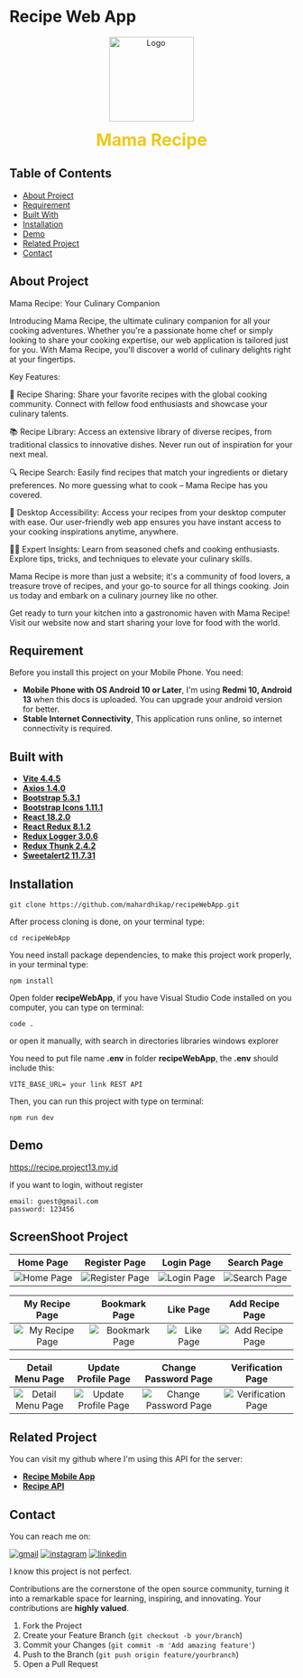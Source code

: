 
# Recipe Web App
<div align="center">
<a href="https://github.com/mahardhikap/RecipeMobileApp">
    <img src="https://i.ibb.co/ZcsX3g3/fix.png" alt="Logo" width="150" height="150">
</a>
<p style="text-align: center;">
    <span style="font-weight: bold; font-size: 30px; color: #EFC81A;">Mama Recipe</span>
</p>
</div>

## Table of Contents

* [About Project](#about-project)
* [Requirement](#requirement)
* [Built With](#built-with)
* [Installation](#installation)
* [Demo](#demo)
* [Related Project](#related-project)
* [Contact](#contact)

## About Project
Mama Recipe: Your Culinary Companion

Introducing Mama Recipe, the ultimate culinary companion for all your cooking adventures. Whether you're a passionate home chef or simply looking to share your cooking expertise, our web application is tailored just for you. With Mama Recipe, you'll discover a world of culinary delights right at your fingertips.

Key Features:

🍳 Recipe Sharing: Share your favorite recipes with the global cooking community. Connect with fellow food enthusiasts and showcase your culinary talents.

📚 Recipe Library: Access an extensive library of diverse recipes, from traditional classics to innovative dishes. Never run out of inspiration for your next meal.

🔍 Recipe Search: Easily find recipes that match your ingredients or dietary preferences. No more guessing what to cook – Mama Recipe has you covered.

📲 Desktop Accessibility: Access your recipes from your desktop computer with ease. Our user-friendly web app ensures you have instant access to your cooking inspirations anytime, anywhere.

👩‍🍳 Expert Insights: Learn from seasoned chefs and cooking enthusiasts. Explore tips, tricks, and techniques to elevate your culinary skills.

Mama Recipe is more than just a website; it's a community of food lovers, a treasure trove of recipes, and your go-to source for all things cooking. Join us today and embark on a culinary journey like no other.

Get ready to turn your kitchen into a gastronomic haven with Mama Recipe! Visit our website now and start sharing your love for food with the world.

## Requirement
Before you install this project on your Mobile Phone. You need:

- **Mobile Phone with OS Android 10 or Later**, I'm using **Redmi 10, Android 13** when this docs is uploaded. You can upgrade your android version for better.
- **Stable Internet Connectivity**, This application runs online, so internet connectivity is required.

## Built with
    
- [**Vite 4.4.5**](https://vitejs.dev/guide/)
- [**Axios 1.4.0**](https://axios-http.com/docs/intro)
- [**Bootstrap 5.3.1**](https://getbootstrap.com/)
- [**Bootstrap Icons 1.11.1**](https://icons.getbootstrap.com/)
- [**React 18.2.0**](https://react.dev/learn/start-a-new-react-project)
- [**React Redux 8.1.2**](https://react-redux.js.org/introduction/getting-started)
- [**Redux Logger 3.0.6**](https://www.npmjs.com/package/redux-logger)
- [**Redux Thunk 2.4.2**](https://www.npmjs.com/package/redux-thunk)
- [**Sweetalert2 11.7.31**](https://sweetalert2.github.io/)

## Installation


```
git clone https://github.com/mahardhikap/recipeWebApp.git
```
After process cloning is done, on your terminal type:

```
cd recipeWebApp
```

You need install package dependencies, to make this project work properly, in your terminal type:
```
npm install
```
Open folder **recipeWebApp**, if you have Visual Studio Code installed on you computer, you can type on terminal:
```
code .
```
or open it manually, with search in directories libraries windows explorer

You need to put file name **.env** in folder **recipeWebApp**, the **.env** should include this:
```
VITE_BASE_URL= your link REST API
```

Then, you can run this project with type on terminal:
```
npm run dev
```

## Demo
https://recipe.project13.my.id

if you want to login, without register
```
email: guest@gmail.com
password: 123456
```

## ScreenShoot Project
| Home Page | Register Page | Login Page | Search Page |
| :---: | :---: | :---: | :---: |
|![Home Page](https://i.ibb.co/LZFWLNV/homepage.png)|![Register Page](https://i.ibb.co/J7K27vD/register.png)|![Login Page](https://i.ibb.co/8jqYxYk/login.png)|![Search Page](https://i.ibb.co/7yydkWn/search.png)|

| My Recipe Page | Bookmark Page | Like Page | Add Recipe Page |
| :---: | :---: | :---: | :---: |
|![My Recipe Page](https://i.ibb.co/6mfgVRK/myrecipe.png)|![Bookmark Page](https://i.ibb.co/C9WXsbn/mybookmark.png)|![Like Page](https://i.ibb.co/rFzBLbS/mylike.png)|![Add Recipe Page](https://i.ibb.co/z7LfxS2/addmenu.png)|

| Detail Menu Page | Update Profile Page | Change Password Page | Verification Page |
| :---: | :---: | :---: | :---: |
|![Detail Menu Page](https://i.ibb.co/cJrRmD4/detailmenu.png)|![Update Profile Page](https://i.ibb.co/MRPjVXM/editprofile.png)|![Change Password Page](https://i.ibb.co/MpXMbjT/changepasswordprofile.png)|![Verification Page](https://i.ibb.co/8DWdNRH/verifaccount.png)|

## Related Project
You can visit my github where I'm using this API for the server:
- **[Recipe Mobile App](https://github.com/mahardhikap/RecipeMobileApp)**
- **[Recipe API](https://github.com/mahardhikap/recipeApiV2)**

##  Contact
You can reach me on:

[![gmail](https://img.shields.io/badge/Gmail-D14836?style=for-the-badge&logo=gmail&logoColor=white)](mailto:putrad578@gmail.com)
[![instagram](https://img.shields.io/badge/Instagram-E4405F?style=for-the-badge&logo=instagram&logoColor=white)](https://instagram.com/mahardhika300617)
[![linkedin](https://img.shields.io/badge/linkedin-0A66C2?style=for-the-badge&logo=linkedin&logoColor=white)](https://www.linkedin.com/in/mahardhikapratama)

I know this project is not perfect.

Contributions are the cornerstone of the open source community, turning it into a remarkable space for learning, inspiring, and innovating. Your contributions are **highly valued**.

1. Fork the Project
2. Create your Feature Branch (`git checkout -b your/branch`)
3. Commit your Changes (`git commit -m 'Add amazing feature'`)
4. Push to the Branch (`git push origin feature/yourbranch`)
5. Open a Pull Request